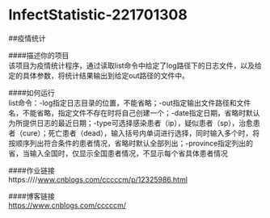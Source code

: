 # InfectStatistic-221701308  

 ##疫情统计  

 ####描述你的项目  
 该项目为疫情统计程序，通过读取list命令中给定了log路径下的日志文件，以及给定的具体参数，将统计结果输出到给定out路径的文件中。  

 ####如何运行  
 list命令：-log指定日志目录的位置，不能省略；-out指定输出文件路径和文件名，不能省略，指定文件不存在时将自己创建一个；-date指定日期，省略时默认为所提供日志的最近日期；-type可选择感染患者（ip），疑似患者（sp），治愈患者（cure）；死亡患者（dead），输入括号内单词进行选择，同时输入多个时，将按顺序列出符合条件的患者情况，省略时默认全部列出；-province指定列出的省，当输入全国时，仅显示全国患者情况，不显示每个省具体患者情况  

 ####作业链接  
 https:////www.cnblogs.com/cccccm/p/12325986.html  
 
 ####博客链接  
https://www.cnblogs.com/cccccm/
